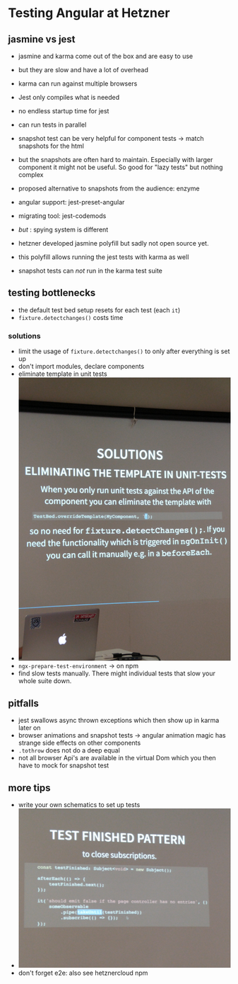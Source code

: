 # Testing Angular at Hetzner

## jasmine vs jest 
* jasmine and karma come out of the box and are easy to use
* but they are slow and have a lot of overhead
* karma can run against multiple browsers

* Jest only compiles what is needed
* no endless startup time for jest
* can run tests in parallel
* snapshot test can be very helpful for component tests -> match snapshots for the html
* but the snapshots are often hard to maintain. Especially with larger component it might not be useful. So good for "lazy tests" but nothing complex
* proposed alternative to snapshots from the audience: enzyme
* angular support: jest-preset-angular
* migrating tool: jest-codemods
* *but* : spying system is different
* hetzner developed jasmine polyfill but sadly not open source yet.
* this polyfill allows running the jest tests with karma as well
* snapshot tests can *not* run in the karma test suite

## testing bottlenecks
* the default test bed setup resets for each test (each `it`)
* `fixture.detectchanges()` costs time

### solutions
* limit the usage of `fixture.detectchanges()` to only after everything is set up
* don't import modules, declare components
* eliminate template in unit tests 
* ![Markor_2019-07-20T14-28-27](./Markor_2019-07-20T14-28-27.jpg)
* `ngx-prepare-test-environment` -> on npm
* find slow tests manually. There might individual tests that slow your whole suite down.


## pitfalls
* jest swallows async thrown exceptions which then show up in karma later on
* browser animations and snapshot tests -> angular animation magic has strange side effects on other components
* `.tothrow` does not do a deep equal
* not all browser Api's are available in the virtual Dom which you then have to mock for snapshot test

## more tips
* write your own schematics to set up tests 
* ![Markor_2019-07-20T14-45-53](Markor_2019-07-20T14-45-53.jpg)
* don't forget e2e: also see hetznercloud npm
